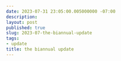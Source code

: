 ```yaml
---
date: 2023-07-31 23:05:00.005000000 -07:00
description:
layout: post
published: true
slug: 2023-07-the-biannual-update
tags:
- update
title: the biannual update
---
```

